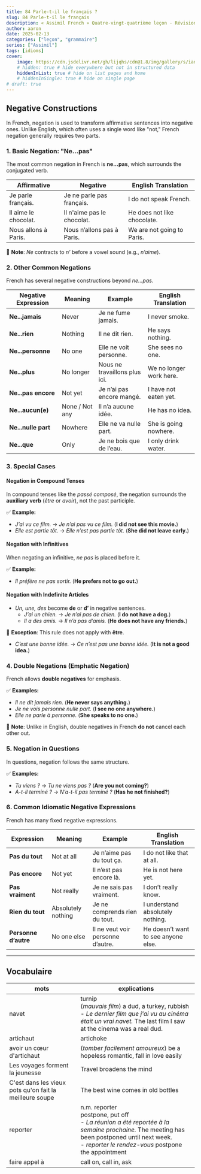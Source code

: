 ```yaml
---
title: 84 Parle-t-il le français ?
slug: 84 Parle-t-il le français
description: « Assimil French » Quatre-vingt-quatrième leçon - Révision
author: aaron
date: 2025-02-13
categories: ["leçon", "grammaire"]
series: ["Assimil"]
tags: [idioms]
cover: 
    image: https://cdn.jsdelivr.net/gh/lijqhs/cdn@1.8/img/gallery/s/ian-schneider-dqMxDqdhg_4-unsplash.jpg
    # hidden: true # hide everywhere but not in structured data
    hiddenInList: true # hide on list pages and home
    # hiddenInSingle: true # hide on single page
# draft: true
---
```


## Negative Constructions

In French, negation is used to transform affirmative sentences into negative ones. Unlike English, which often uses a single word like "not," French negation generally requires two parts. 


### **1. Basic Negation: "Ne...pas"**
The most common negation in French is **ne...pas**, which surrounds the conjugated verb.

| Affirmative | Negative | English Translation |
|-------------|---------|---------------------|
| Je parle français. | Je ne parle pas français. | I do not speak French. |
| Il aime le chocolat. | Il n'aime pas le chocolat. | He does not like chocolate. |
| Nous allons à Paris. | Nous n’allons pas à Paris. | We are not going to Paris. |

🔹 **Note**: *Ne* contracts to *n’* before a vowel sound (e.g., *n’aime*).

### **2. Other Common Negations**
French has several negative constructions beyond *ne...pas*.

| Negative Expression | Meaning | Example | English Translation |
|--------------------|---------|---------|---------------------|
| **Ne...jamais** | Never | Je ne fume jamais. | I never smoke. |
| **Ne...rien** | Nothing | Il ne dit rien. | He says nothing. |
| **Ne...personne** | No one | Elle ne voit personne. | She sees no one. |
| **Ne...plus** | No longer | Nous ne travaillons plus ici. | We no longer work here. |
| **Ne...pas encore** | Not yet | Je n’ai pas encore mangé. | I have not eaten yet. |
| **Ne...aucun(e)** | None / Not any | Il n’a aucune idée. | He has no idea. |
| **Ne...nulle part** | Nowhere | Elle ne va nulle part. | She is going nowhere. |
| **Ne...que** | Only | Je ne bois que de l’eau. | I only drink water. |

### **3. Special Cases**
#### **Negation in Compound Tenses**
In compound tenses like the *passé composé*, the negation surrounds the **auxiliary verb** (*être* or *avoir*), not the past participle.

✅ **Example:**
- *J’ai vu ce film.* → *Je n’ai pas vu ce film.* (**I did not see this movie.**)
- *Elle est partie tôt.* → *Elle n’est pas partie tôt.* (**She did not leave early.**)

#### **Negation with Infinitives**
When negating an infinitive, *ne pas* is placed before it.

✅ **Example:**
- *Il préfère ne pas sortir.* (**He prefers not to go out.**)

#### **Negation with Indefinite Articles**
- *Un, une, des* become **de** or **d’** in negative sentences.
  - *J’ai un chien.* → *Je n’ai pas de chien.* (**I do not have a dog.**)
  - *Il a des amis.* → *Il n’a pas d’amis.* (**He does not have any friends.**)

🔹 **Exception**: This rule does not apply with **être**.
  - *C’est une bonne idée.* → *Ce n’est pas une bonne idée.* (**It is not a good idea.**)


### **4. Double Negations (Emphatic Negation)**
French allows **double negatives** for emphasis.

✅ **Examples:**
- *Il ne dit jamais rien.* (**He never says anything.**)
- *Je ne vois personne nulle part.* (**I see no one anywhere.**)
- *Elle ne parle à personne.* (**She speaks to no one.**)

🔹 **Note**: Unlike in English, double negatives in French **do not** cancel each other out.


### **5. Negation in Questions**
In questions, negation follows the same structure.

✅ **Examples:**
- *Tu viens ?* → *Tu ne viens pas ?* (**Are you not coming?**)
- *A-t-il terminé ?* → *N’a-t-il pas terminé ?* (**Has he not finished?**)


### **6. Common Idiomatic Negative Expressions**
French has many fixed negative expressions.

| Expression | Meaning | Example | English Translation |
|------------|---------|---------|---------------------|
| **Pas du tout** | Not at all | Je n’aime pas du tout ça. | I do not like that at all. |
| **Pas encore** | Not yet | Il n’est pas encore là. | He is not here yet. |
| **Pas vraiment** | Not really | Je ne sais pas vraiment. | I don’t really know. |
| **Rien du tout** | Absolutely nothing | Je ne comprends rien du tout. | I understand absolutely nothing. |
| **Personne d’autre** | No one else | Il ne veut voir personne d’autre. | He doesn’t want to see anyone else. |



---



## Vocabulaire

| mots | explications |
| ---- | ---- | 
| navet | turnip </br> (*mauvais film*) a dud, a turkey, rubbish </br> - *Le dernier film que j'ai vu au cinéma était un vrai navet.* The last film I saw at the cinema was a real dud. |
| artichaut | artichoke | 
| avoir un cœur d'artichaut | (*tomber facilement amoureux*) be a hopeless romantic, fall in love easily |
| Les voyages forment la jeunesse | Travel broadens the mind |
| C'est dans les vieux pots qu'on fait la meilleure soupe | The best wine comes in old bottles |
| reporter | n.m. reporter </br> postpone, put off </br> - *La réunion a été reportée à la semaine prochaine.* The meeting has been postponed until next week. </br> - *reporter le rendez-vous* postpone the appointment |
| faire appel à | call on, call in, ask |